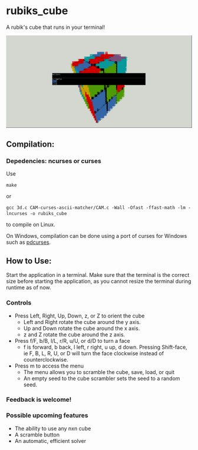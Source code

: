 # rubiks_cube
A rubik's cube that runs in your terminal!

![alt text](screenshots/screenshot.png)

## Compilation:

### Depedencies: ncurses or curses

Use
```
make
```
or
```
gcc 3d.c CAM-curses-ascii-matcher/CAM.c -Wall -Ofast -ffast-math -lm -lncurses -o rubiks_cube
```
to compile on Linux.

On Windows, compilation can be done using a port of curses for Windows such as [pdcurses](https://pdcurses.org/).

## How to Use:
Start the application in a terminal. Make sure that the terminal is the correct size before starting the application, as you cannot resize the terminal during runtime as of now.
### Controls
- Press Left, Right, Up, Down, z, or Z to orient the cube
  - Left and Right rotate the cube around the y axis.
  - Up and Down rotate the cube around the x axis.
  - z and Z rotate the cube around the z axis.
- Press f/F, b/B, l/L, r/R, u/U, or d/D to turn a face
  - f is forward, b back, l left, r right, u up, d down. Pressing Shift-face, ie F, B, L, R, U, or D will turn the face clockwise instead of counterclockwise.
- Press m to access the menu
  - The menu allows you to scramble the cube, save, load, or quit
  - An empty seed to the cube scrambler sets the seed to a random seed.

### Feedback is welcome!

### Possible upcoming features
- The ability to use any nxn cube
- A scramble button
- An automatic, efficient solver
